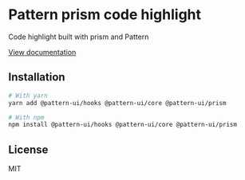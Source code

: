 # Pattern prism code highlight

Code highlight built with prism and Pattern

[View documentation](https://pattern-ui.design/)

## Installation

```sh
# With yarn
yarn add @pattern-ui/hooks @pattern-ui/core @pattern-ui/prism

# With npm
npm install @pattern-ui/hooks @pattern-ui/core @pattern-ui/prism
```

## License

MIT
